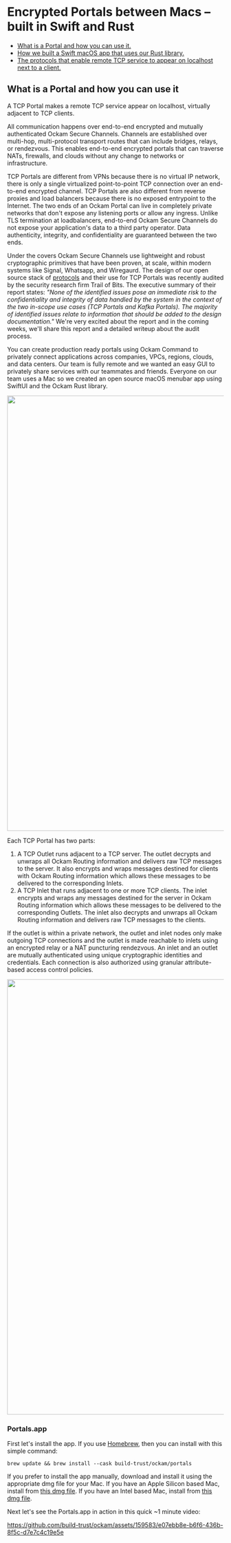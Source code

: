 # Encrypted Portals between Macs – built in Swift and Rust

- [What is a Portal and how you can use it.](#what-is-a-portal-and-how-you-can-use-it)
- [How we built a Swift macOS app that uses our Rust library.](#how-we-built-a-swift-macos-app-that-uses-our-rust-library)
- [The protocols that enable remote TCP service to appear on localhost next to a client.](#the-protocols-that-enable-remote-tcp-service-to-appear-on-localhost-next-to-a-client)

## What is a Portal and how you can use it

A TCP Portal makes a remote TCP service appear on localhost, virtually adjacent to TCP clients.

All communication happens over end-to-end encrypted and mutually authenticated Ockam Secure Channels. Channels are established over multi-hop, multi-protocol transport routes that can include bridges, relays, or rendezvous. This enables end-to-end encrypted portals that can traverse NATs, firewalls, and clouds without any change to networks or infrastructure.

TCP Portals are different from VPNs because there is no virtual IP network, there is only a single virtualized point-to-point TCP connection over an end-to-end encrypted channel. TCP Portals are also different from reverse proxies and load balancers because there is no exposed entrypoint to the Internet. The two ends of an Ockam Portal can live in completely private networks that don't expose any listening ports or allow any ingress. Unlike TLS termination at loadbalancers, end-to-end Ockam Secure Channels do not expose your application's data to a third party operator. Data authenticity, integrity, and confidentiality are guaranteed between the two ends.

Under the covers Ockam Secure Channels use lightweight and robust cryptographic primitives that have been proven, at scale, within modern systems like Signal, Whatsapp, and Wiregaurd. The design of our open source stack of [protocols](#the-protocols-that-enable-remote-tcp-service-to-appear-on-localhost-next-to-a-client) and their use for TCP Portals was recently audited by the security research firm Trail of Bits. The executive summary of their report states: _"None of the identified issues pose an immediate risk to the confidentiality and integrity of data handled by the system in the context of the two in-scope use cases (TCP Portals and Kafka Portals). The majority of identified issues relate to information that should be added to the design documentation."_ We're very excited about the report and in the coming weeks, we'll share this report and a detailed writeup about the audit process.

You can create production ready portals using Ockam Command to privately connect applications across companies, VPCs, regions, clouds, and data centers. Our team is fully remote and we wanted an easy GUI to privately share services with our teammates and friends. Everyone on our team uses a Mac so we created an open source macOS menubar app using SwiftUI and the Ockam Rust library.

<img width="1012" src="https://github.com/build-trust/ockam/assets/159583/5efbcbfa-5083-4682-941c-71d9a6c24f84">

Each TCP Portal has two parts:
1. A TCP Outlet runs adjacent to a TCP server. The outlet decrypts and unwraps all Ockam Routing information and delivers raw TCP messages to the server. It also encrypts and wraps messages destined for clients with Ockam Routing information which allows these messages to be delivered to the corresponding Inlets.
2. A TCP Inlet that runs adjacent to one or more TCP clients. The inlet encrypts and wraps any messages destined for the server in Ockam Routing information which allows these messages to be delivered to the corresponding Outlets. The inlet also decrypts and unwraps all Ockam Routing information and delivers raw TCP messages to the clients.

If the outlet is within a private network, the outlet and inlet nodes only make outgoing TCP connections and the outlet is made reachable to inlets using an encrypted relay or a NAT puncturing rendezvous. An inlet and an outlet are mutually authenticated using unique cryptographic identities and credentials. Each connection is also authorized using granular attribute-based access control policies.

<img width="1012" src="https://github.com/build-trust/ockam/assets/159583/cb40efe5-001d-4c04-aba0-9530e163abf2">

### Portals.app

First let's install the app. If you use [Homebrew](https://brew.sh/), then you can install with this simple command:

```
brew update && brew install --cask build-trust/ockam/portals
```

If you prefer to install the app manually, download and install it using the appropriate dmg file for your Mac. If you have an Apple Silicon based Mac, install from [this dmg file](https://github.com/build-trust/ockam/releases/download/ockam_v0.113.0/ockam.app.aarch64-apple-darwin.dmg). If you have an Intel based Mac, install from [this dmg file](https://github.com/build-trust/ockam/releases/download/ockam_v0.113.0/ockam.app.x86_64-apple-darwin.dmg).

Next let's see the Portals.app in action in this quick ~1 minute video:

https://github.com/build-trust/ockam/assets/159583/e07ebb8e-b6f6-436b-8f5c-d7e7c4c19e5e
